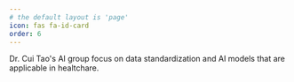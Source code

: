 ```yaml
---
# the default layout is 'page'
icon: fas fa-id-card
order: 6
---
```


<!-- > Add Markdown syntax content to file `_tabs/about.md`{: .filepath } and it will show up on this page.
{: .prompt-tip } -->

Dr. Cui Tao's AI group focus on data standardization and AI models that are applicable in healtchare.